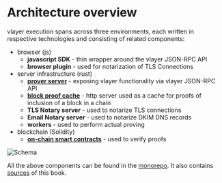 # Architecture overview

vlayer execution spans across three environments, each written in respective technologies and consisting of related components:
- browser (js)
    - **javascript SDK** - thin wrapper around the vlayer JSON-RPC API
    - **browser plugin** - used for notarization of TLS Connections
- server infrastructure (rust)
    - [**prover server**](./prover.md) - exposing vlayer functionality via vlayer JSON-RPC API
    - [**block proof cache**](./block_proof.md) - http server used as a cache for proofs of inclusion of a block in a chain
    - **TLS Notary server** - used to notarize TLS connections
    - **Email Notary server** - used to notarize DKIM DNS records
    - **workers** - used to perform actual proving
- blockchain (Solidity)
    - [**on-chain smart contracts**](./solidity.md) - used to verify proofs

![Schema](/images/architecture/overview.png)

All the above components can be found in the [monorepo](https://github.com/vlayer-xyz/vlayer). It also contains [sources](https://github.com/vlayer-xyz/vlayer/tree/main/book) of this book.
